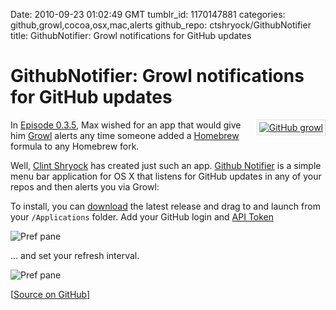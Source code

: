 Date: 2010-09-23 01:02:49 GMT
tumblr_id: 1170147881
categories: github,growl,cocoa,osx,mac,alerts
github_repo: ctshryock/GithubNotifier
title: GithubNotifier: Growl notifications for GitHub updates 

# GithubNotifier: Growl notifications for GitHub updates 

<a href="http://github.com/ctshryock/GithubNotifier" style="float: right; display: block; padding: 3px; background: #fff; border: solid 1px #ddd; margin: 0 0 10px 10px"><img src="http://cl.ly/d9214c5fed33fdbeae63/content" alt="GitHub growl" /></a>

In [Episode 0.3.5](http://lg.gd/035), Max wished for an app that would give him [Growl](http://growl.info) alerts any time someone added a [Homebrew](http://mxcl.github.com/homebrew/) formula to any Homebrew fork.

Well, [Clint Shryock](http://github.com/ctshryock) has created just such an app. [Github Notifier](http://github.com/ctshryock/GithubNotifier) is a simple menu bar application for OS X that listens for GitHub updates in any of your repos and then alerts you via Growl:

To install, you can [download](http://github.com/downloads/ctshryock/GithubNotifier/GithubNotifier-1.0.zip) the latest release and drag to and launch from your `/Applications` folder. Add your GitHub login and [API Token](https://github.com/account)

![Pref pane](http://cl.ly/adb50ccabc407f0a0840/content)

... and set your refresh interval.

![Pref pane](http://cl.ly/7304dbfef6683fe6dc53/content)

[[Source on GitHub](http://github.com/ctshryock/GithubNotifier)]
